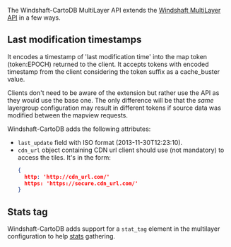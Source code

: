 The Windshaft-CartoDB MultiLayer API extends the [Windshaft MultiLayer API](https://github.com/Vizzuality/Windshaft/wiki/Multilayer-API) in a few ways.

## Last modification timestamps

It encodes a timestamp of 'last modification time' into the map token (token:EPOCH) returned to the client.
It accepts tokens with encoded timestamp from the client considering the token suffix as a cache_buster value.

Clients don't need to be aware of the extension but rather use the API as they would use the base one.
The only difference will be that the _same_ layergroup configuration may result in different tokens if source data was modified between the mapview requests. 

Windshaft-CartoDB adds the following attributes:
- ``last_update`` field with ISO format (2013-11-30T12:23:10).
- ``cdn_url`` object containing CDN url client should use (not mandatory) to access the tiles. It's in the form:
   ```json
   {
     http: 'http://cdn_url.com/'
     https: 'https://secure.cdn_url.com/'
   }
   ```


## Stats tag

Windshaft-CartoDB adds support for a ``stat_tag`` element in the multilayer configuration to help [stats](Redis-stats-format) gathering.
